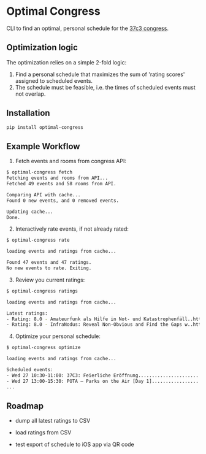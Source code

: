 # Optimal Congress

CLI to find an optimal, personal schedule for the [37c3 congress](https://events.ccc.de/congress/2023/infos/).

## Optimization logic

The optimization relies on a simple 2-fold logic:

1. Find a personal schedule that maximizes the sum of 'rating scores' assigned to scheduled events.
2. The schedule must be feasible, i.e. the times of scheduled events must not overlap.

## Installation

```bash
pip install optimal-congress
```

## Example Workflow

1. Fetch events and rooms from congress API:

```bash
$ optimal-congress fetch
Fetching events and rooms from API...
Fetched 49 events and 58 rooms from API.

Comparing API with cache...
Found 0 new events, and 0 removed events.

Updating cache...
Done.
```

2. Interactively rate events, if not already rated:

```bash
$ optimal-congress rate

loading events and ratings from cache...

Found 47 events and 47 ratings.
No new events to rate. Exiting.
```

3. Review you current ratings:

```bash
$ optimal-congress ratings

loading events and ratings from cache...

Latest ratings:
- Rating: 8.0 - Amateurfunk als Hilfe in Not- und Katastrophenfäll..https://events.ccc.de/congress/2023/hub/en/event/amateurfunk-als-hilfe-in-not-und-katastrophenfalle
- Rating: 8.0 - InfraNodus: Reveal Non-Obvious and Find the Gaps w..https://events.ccc.de/congress/2023/hub/en/event/infranodus-reveal-non-obvious-and-find-the-gaps-wi
```

4. Optimize your personal schedule:

```bash
$ optimal-congress optimize

loading events and ratings from cache...

Scheduled events:
- Wed 27 10:30-11:00: 37C3: Feierliche Eröffnung...........................https://events.ccc.de/congress/2023/hub/en/event/37c3_feierliche_eroffnung
- Wed 27 13:00-15:30: POTA – Parks on the Air [Day 1]......................https://events.ccc.de/congress/2023/hub/en/event/pota-parks-on-the-air
...
```

## Roadmap

- dump all latest ratings to CSV
- load ratings from CSV

- test export of schedule to iOS app via QR code

